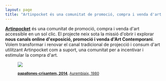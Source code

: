 ```yaml
---
layout: page
title: "Artinpocket és una comunitat de promoció, compra i venda d'art accessible en un sol clic"
---
```


**[Artinpocket](http://www.artinpocket.cat/)** és una comunitat de promoció, compra i venda d'art accessible en un sol clic. El projecte neix sota la missió d'obrir i explorar **nous canals online d'exposició, promoció i venda d'Art Contemporani**. Volem transformar i renovar el canal tradicional de projecció i consum d'art utilitzant Artinpocket com a suport, una comunitat per a incentivar i estimular la compra d'art.

<figure class="text-center">
    <img src="http://www.artinpocket.cat/users_images/479.jpg?1397722748">
    <figcaption>
        <p><small><strong><a href="http://www.artinpocket.cat/work_home.php?$artist_code=294&amp;$work_code=479#disqus_thread">papallones-crisantem, 2014</a></strong>, <a href="http://www.artinpocket.cat/artist_home.php?$artist_code=294">Aurembiaix, 1980</a></small></p>
    </figcaption>
</figure>